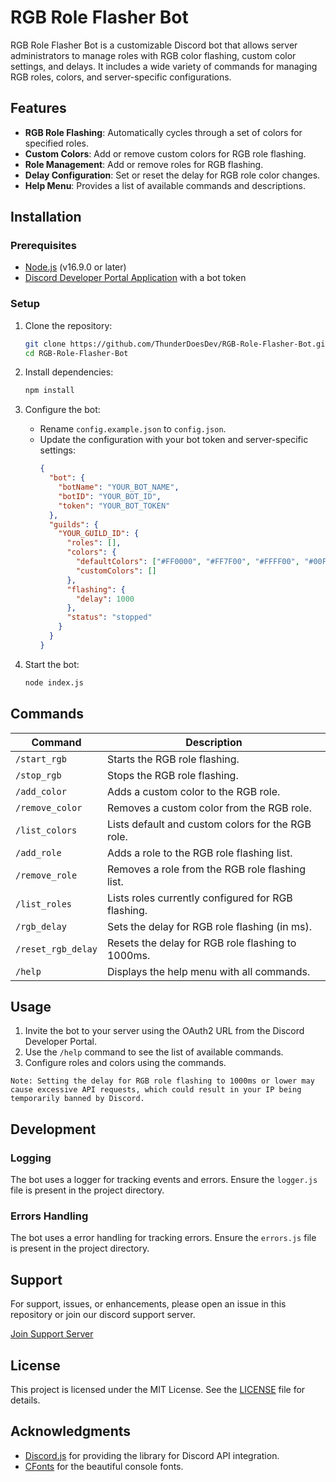 # RGB Role Flasher Bot

RGB Role Flasher Bot is a customizable Discord bot that allows server administrators to manage roles with RGB color flashing, custom color settings, and delays. It includes a wide variety of commands for managing RGB roles, colors, and server-specific configurations.

## Features
- **RGB Role Flashing**: Automatically cycles through a set of colors for specified roles.
- **Custom Colors**: Add or remove custom colors for RGB role flashing.
- **Role Management**: Add or remove roles for RGB flashing.
- **Delay Configuration**: Set or reset the delay for RGB role color changes.
- **Help Menu**: Provides a list of available commands and descriptions.

## Installation

### Prerequisites
- [Node.js](https://nodejs.org/) (v16.9.0 or later)
- [Discord Developer Portal Application](https://discord.com/developers/applications) with a bot token

### Setup
1. Clone the repository:
   ```bash
   git clone https://github.com/ThunderDoesDev/RGB-Role-Flasher-Bot.git
   cd RGB-Role-Flasher-Bot
   ```

2. Install dependencies:
   ```bash
   npm install
   ```

3. Configure the bot:
   - Rename `config.example.json` to `config.json`.
   - Update the configuration with your bot token and server-specific settings:
     ```json
     {
       "bot": {
         "botName": "YOUR_BOT_NAME",
         "botID": "YOUR_BOT_ID",
         "token": "YOUR_BOT_TOKEN"
       },
       "guilds": {
         "YOUR_GUILD_ID": {
           "roles": [],
           "colors": {
             "defaultColors": ["#FF0000", "#FF7F00", "#FFFF00", "#00FF00", "#0000FF", "#4B0082", "#8B00FF"],
             "customColors": []
           },
           "flashing": {
             "delay": 1000
           },
           "status": "stopped"
         }
       }
     }
     ```

4. Start the bot:
   ```bash
   node index.js
   ```

## Commands
| Command         | Description                                        |
|------------------|----------------------------------------------------|
| `/start_rgb`     | Starts the RGB role flashing.                     |
| `/stop_rgb`      | Stops the RGB role flashing.                      |
| `/add_color`     | Adds a custom color to the RGB role.              |
| `/remove_color`  | Removes a custom color from the RGB role.         |
| `/list_colors`   | Lists default and custom colors for the RGB role. |
| `/add_role`      | Adds a role to the RGB role flashing list.        |
| `/remove_role`   | Removes a role from the RGB role flashing list.   |
| `/list_roles`    | Lists roles currently configured for RGB flashing.|
| `/rgb_delay`     | Sets the delay for RGB role flashing (in ms).     |
| `/reset_rgb_delay` | Resets the delay for RGB role flashing to 1000ms.|
| `/help`          | Displays the help menu with all commands.         |

## Usage
1. Invite the bot to your server using the OAuth2 URL from the Discord Developer Portal.
2. Use the `/help` command to see the list of available commands.
3. Configure roles and colors using the commands.

```Note: Setting the delay for RGB role flashing to 1000ms or lower may cause excessive API requests, which could result in your IP being temporarily banned by Discord.```

## Development

### Logging
The bot uses a logger for tracking events and errors. Ensure the `logger.js` file is present in the project directory.

### Errors Handling
The bot uses a error handling for tracking errors. Ensure the `errors.js` file is present in the project directory.

## Support
For support, issues, or enhancements, please open an issue in this repository or join our discord support server.

[Join Support Server](https://discord.gg/thunderdoesdev)

## License
This project is licensed under the MIT License. See the [LICENSE](LICENSE) file for details.

## Acknowledgments
- [Discord.js](https://discord.js.org/) for providing the library for Discord API integration.
- [CFonts](https://github.com/dominikwilkowski/cfonts) for the beautiful console fonts.
